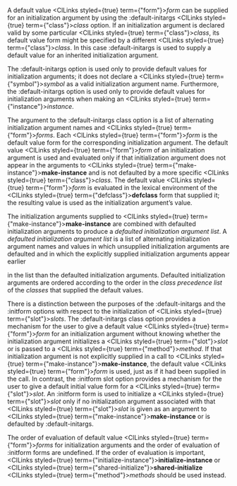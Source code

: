  



A default value <ClLinks styled={true} term={"form"}><i>form</i></ClLinks> can be supplied for an initialization argument by using the :default-initargs <ClLinks styled={true} term={"class"}><i>class</i></ClLinks> option. If an initialization argument is declared valid by some particular <ClLinks styled={true} term={"class"}><i>class</i></ClLinks>, its default value form might be specified by a different <ClLinks styled={true} term={"class"}><i>class</i></ClLinks>. In this case :default-initargs is used to supply a default value for an inherited initialization argument. 







 



 



The :default-initargs option is used only to provide default values for initialization arguments; it does not declare a <ClLinks styled={true} term={"symbol"}><i>symbol</i></ClLinks> as a valid initialization argument name. Furthermore, the :default-initargs option is used only to provide default values for initialization arguments when making an <ClLinks styled={true} term={"instance"}><i>instance</i></ClLinks>. 



The argument to the :default-initargs class option is a list of alternating initialization argument names and <ClLinks styled={true} term={"form"}><i>forms</i></ClLinks>. Each <ClLinks styled={true} term={"form"}><i>form</i></ClLinks> is the default value form for the corresponding initialization argument. The default value <ClLinks styled={true} term={"form"}><i>form</i></ClLinks> of an initialization argument is used and evaluated only if that initialization argument does not appear in the arguments to <ClLinks styled={true} term={"make-instance"}><b>make-instance</b></ClLinks> and is not defaulted by a more specific <ClLinks styled={true} term={"class"}><i>class</i></ClLinks>. The default value <ClLinks styled={true} term={"form"}><i>form</i></ClLinks> is evaluated in the lexical environment of the <ClLinks styled={true} term={"defclass"}><b>defclass</b></ClLinks> form that supplied it; the resulting value is used as the initialization argument’s value. 



The initialization arguments supplied to <ClLinks styled={true} term={"make-instance"}><b>make-instance</b></ClLinks> are combined with defaulted initialization arguments to produce a *defaulted initialization argument list*. A *defaulted initialization argument list* is a list of alternating initialization argument names and values in which unsupplied initialization arguments are defaulted and in which the explicitly supplied initialization arguments appear earlier 



in the list than the defaulted initialization arguments. Defaulted initialization arguments are ordered according to the order in the *class precedence list* of the *classes* that supplied the default values. 



There is a distinction between the purposes of the :default-initargs and the :initform options with respect to the initialization of <ClLinks styled={true} term={"slot"}><i>slots</i></ClLinks>. The :default-initargs class option provides a mechanism for the user to give a default value <ClLinks styled={true} term={"form"}><i>form</i></ClLinks> for an initialization argument without knowing whether the initialization argument initializes a <ClLinks styled={true} term={"slot"}><i>slot</i></ClLinks> or is passed to a <ClLinks styled={true} term={"method"}><i>method</i></ClLinks>. If that initialization argument is not explicitly supplied in a call to <ClLinks styled={true} term={"make-instance"}><b>make-instance</b></ClLinks>, the default value <ClLinks styled={true} term={"form"}><i>form</i></ClLinks> is used, just as if it had been supplied in the call. In contrast, the :initform slot option provides a mechanism for the user to give a default initial value form for a <ClLinks styled={true} term={"slot"}><i>slot</i></ClLinks>. An :initform form is used to initialize a <ClLinks styled={true} term={"slot"}><i>slot</i></ClLinks> only if no initialization argument associated with that <ClLinks styled={true} term={"slot"}><i>slot</i></ClLinks> is given as an argument to <ClLinks styled={true} term={"make-instance"}><b>make-instance</b></ClLinks> or is defaulted by :default-initargs. 



The order of evaluation of default value <ClLinks styled={true} term={"form"}><i>forms</i></ClLinks> for initialization arguments and the order of evaluation of :initform forms are undefined. If the order of evaluation is important, <ClLinks styled={true} term={"initialize-instance"}><b>initialize-instance</b></ClLinks> or <ClLinks styled={true} term={"shared-initialize"}><b>shared-initialize</b></ClLinks> <ClLinks styled={true} term={"method"}><i>methods</i></ClLinks> should be used instead. 



